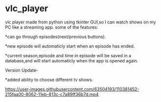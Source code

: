 # vlc_player
vlc player made from python using tkinter GUI,so I can watch shows on my PC like a streaming app.
some of the features:



*can go through episodes(next/previous buttons).



*new episode will automaticly start when an episode has ended.



*current season,episode and time in episode will be saved in a database,and will start automaticly when the app is opened again.


Version Update-

*added ability to choose different tv shows.


https://user-images.githubusercontent.com/63504193/110381452-215faa00-8062-11eb-813c-c7a89ff36b7d.mp4
